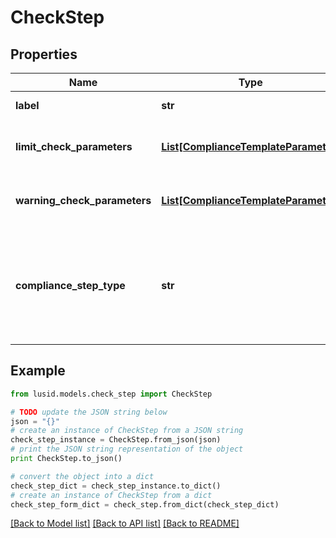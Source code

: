 # CheckStep


## Properties
Name | Type | Description | Notes
------------ | ------------- | ------------- | -------------
**label** | **str** | The label of the compliance step | 
**limit_check_parameters** | [**List[ComplianceTemplateParameter]**](ComplianceTemplateParameter.md) | Parameters required for an absolute limit check | 
**warning_check_parameters** | [**List[ComplianceTemplateParameter]**](ComplianceTemplateParameter.md) | Parameters required for a warning limit check | 
**compliance_step_type** | **str** | . The available values are: FilterStep, GroupByStep, GroupFilterStep, BranchStep, RecombineStep, CheckStep, PercentCheckStep | 

## Example

```python
from lusid.models.check_step import CheckStep

# TODO update the JSON string below
json = "{}"
# create an instance of CheckStep from a JSON string
check_step_instance = CheckStep.from_json(json)
# print the JSON string representation of the object
print CheckStep.to_json()

# convert the object into a dict
check_step_dict = check_step_instance.to_dict()
# create an instance of CheckStep from a dict
check_step_form_dict = check_step.from_dict(check_step_dict)
```
[[Back to Model list]](../README.md#documentation-for-models) [[Back to API list]](../README.md#documentation-for-api-endpoints) [[Back to README]](../README.md)


